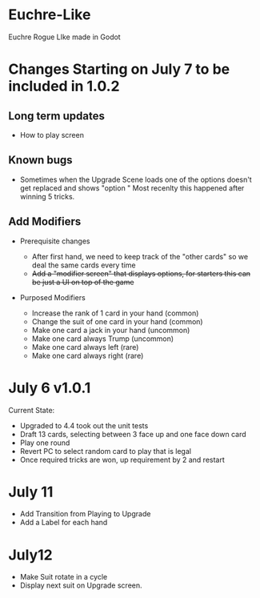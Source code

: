 # Euchre-Like
Euchre Rogue LIke made in Godot

# Changes Starting on July 7 to be included in 1.0.2

## Long term updates
* How to play screen

## Known bugs
* Sometimes when the Upgrade Scene loads one of the options doesn't get replaced and shows "option <n>" Most recenlty this happened after winning 5 tricks.

## Add Modifiers

* Prerequisite changes
  * After first hand, we need to keep track of the "other cards" so we deal the same cards every time
  * <del>Add a "modifier screen" that displays options, for starters this can be just a UI on top of the game</del>
  

* Purposed Modifiers
  * Increase the rank of 1 card in your hand (common)
  * Change the suit of one card in your hand (common)
  * Make one card a jack in your hand (uncommon)
  * Make one card always Trump (uncommon)
  * Make one card always left (rare)
  * Make one card always right (rare)

# July 6 v1.0.1
Current State:
* Upgraded to 4.4 took out the unit tests
* Draft 13 cards, selecting between 3 face up and one face down card
* Play one round
* Revert PC to select random card to play that is legal
* Once required tricks are won, up requirement by 2 and restart

# July 11 
* Add Transition from Playing to Upgrade
* Add a Label for each hand

# July12
* Make Suit rotate in a cycle
* Display next suit on Upgrade screen.